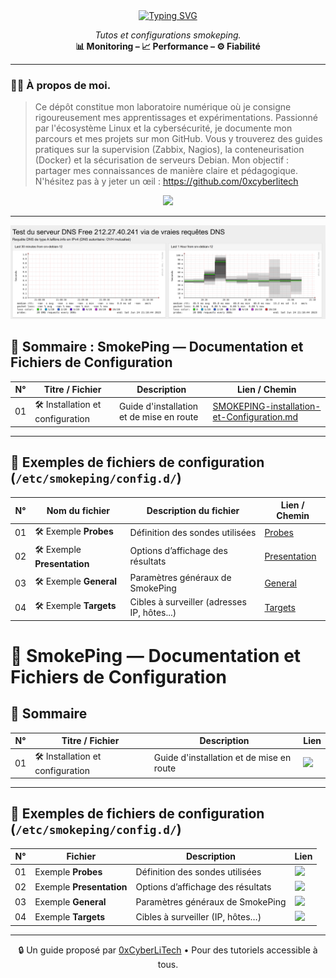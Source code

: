 <div align="center">

<a href="https://github.com/0xCyberLiTech">
  <img src="https://readme-typing-svg.herokuapp.com?font=Fira+Code&size=32&pause=1000&color=33FF33&center=true&vCenter=true&width=800&lines=SUPERVISION+AVEC+SMOKEPING;Installation+•+Latence+•+Graphes;Tutoriels+réseaux+sous+Debian" alt="Typing SVG" />
</a>

<p align="center">
  <em>Tutos et configurations smokeping.</em><br>
  <b>📊 Monitoring – 📈 Performance – ⚙️ Fiabilité</b>
</p>

</div>

---

### 👨‍💻 **À propos de moi.**

> Ce dépôt constitue mon laboratoire numérique où je consigne rigoureusement mes apprentissages et expérimentations.
> Passionné par l'écosystème Linux et la cybersécurité, je documente mon parcours et mes projets sur mon GitHub.
> Vous y trouverez des guides pratiques sur la supervision (Zabbix, Nagios), la conteneurisation (Docker) et la sécurisation de serveurs Debian.
> Mon objectif : partager mes connaissances de manière claire et pédagogique.
> N'hésitez pas à y jeter un œil : https://github.com/0xcyberlitech

<p align="center">
  <a href="https://skillicons.dev">
    <img src="https://skillicons.dev/icons?i=linux,debian,bash,docker,nginx,grafana,prometheus,git,vim" />
  </a>
</p>

---

![Smokeping_01](./images/smokeping_01.png)

## 👋 Sommaire : SmokePing — Documentation et Fichiers de Configuration

| N°  | Titre / Fichier                          | Description                                | Lien / Chemin                                 |
|-----|------------------------------------------|--------------------------------------------|------------------------------------------------|
| 01  | 🛠️ Installation et configuration         | Guide d'installation et de mise en route   | [SMOKEPING-installation-et-Configuration.md](SMOKEPING-installation-et-Configuration.md) |

---

## 📁 Exemples de fichiers de configuration (`/etc/smokeping/config.d/`)

| N°  | Nom du fichier         | Description du fichier                       | Lien / Chemin            |
|-----|------------------------|-----------------------------------------------|---------------------------|
| 01  | 🛠️ Exemple **Probes**     | Définition des sondes utilisées               | [Probes](Probes)          |
| 02  | 🛠️ Exemple **Presentation** | Options d’affichage des résultats             | [Presentation](Presentation) |
| 03  | 🛠️ Exemple **General**    | Paramètres généraux de SmokePing              | [General](General)        |
| 04  | 🛠️ Exemple **Targets**    | Cibles à surveiller (adresses IP, hôtes...)   | [Targets](Targets)        |


# 📡 SmokePing — Documentation et Fichiers de Configuration

## 👋 Sommaire

| N°  | Titre / Fichier                  | Description                              | Lien |
|-----|----------------------------------|------------------------------------------|-------|
| 01  | 🛠️ Installation et configuration | Guide d'installation et de mise en route | [<img src="https://img.shields.io/badge/EXPLORER-brightgreen?style=for-the-badge&logo=github&logoColor=white">](./SMOKEPING-installation-et-Configuration.md) |

---

## 📁 Exemples de fichiers de configuration (`/etc/smokeping/config.d/`)

| N°  | Fichier                        | Description                               | Lien |
|-----|--------------------------------|-------------------------------------------|-------|
| 01  | Exemple **Probes**             | Définition des sondes utilisées           | [<img src="https://img.shields.io/badge/EXPLORER-blue?style=for-the-badge&logo=github&logoColor=white">](./Probes) |
| 02  | Exemple **Presentation**       | Options d’affichage des résultats         | [<img src="https://img.shields.io/badge/EXPLORER-blue?style=for-the-badge&logo=github&logoColor=white">](./Presentation) |
| 03  | Exemple **General**            | Paramètres généraux de SmokePing          | [<img src="https://img.shields.io/badge/EXPLORER-blue?style=for-the-badge&logo=github&logoColor=white">](./General) |
| 04  | Exemple **Targets**            | Cibles à surveiller (IP, hôtes…)          | [<img src="https://img.shields.io/badge/EXPLORER-blue?style=for-the-badge&logo=github&logoColor=white">](./Targets) |

---

<p align="center">
  🔒 Un guide proposé par <a href="https://github.com/0xCyberLiTech">0xCyberLiTech</a> • Pour des tutoriels accessible à tous.
</p>
